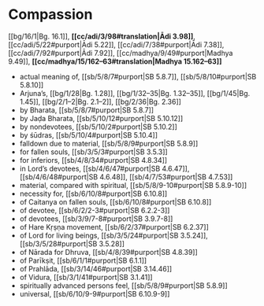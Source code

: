 # Compassion

[[bg/16/1|Bg. 16.1]], **[[cc/adi/3/98#translation|Ādi 3.98]]**, [[cc/adi/5/22#purport|Ādi 5.22]], [[cc/adi/7/38#purport|Ādi 7.38]], [[cc/adi/7/92#purport|Ādi 7.92]], [[cc/madhya/9/49#purport|Madhya 9.49]], **[[cc/madhya/15/162–63#translation|Madhya 15.162–63]]**

* actual meaning of, [[sb/5/8/7#purport|SB 5.8.7]], [[sb/5/8/10#purport|SB 5.8.10]]
* Arjuna’s, [[bg/1/28|Bg. 1.28]], [[bg/1/32–35|Bg. 1.32–35]], [[bg/1/45|Bg. 1.45]], [[bg/2/1–2|Bg. 2.1–2]], [[bg/2/36|Bg. 2.36]]
* by Bharata, [[sb/5/8/7#purport|SB 5.8.7]]
* by Jaḍa Bharata, [[sb/5/10/12#purport|SB 5.10.12]]
* by nondevotees, [[sb/5/10/2#purport|SB 5.10.2]]
* by śūdras, [[sb/5/10/4#purport|SB 5.10.4]]
* falldown due to material, [[sb/5/8/9#purport|SB 5.8.9]]
* for fallen souls, [[sb/3/5/3#purport|SB 3.5.3]]
* for inferiors, [[sb/4/8/34#purport|SB 4.8.34]]
* in Lord’s devotees, [[sb/4/6/47#purport|SB 4.6.47]], [[sb/4/6/48#purport|SB 4.6.48]], [[sb/4/7/53#purport|SB 4.7.53]]
* material, compared with spiritual, [[sb/5/8/9-10#purport|SB 5.8.9-10]]
* necessity for, [[sb/6/10/8#purport|SB 6.10.8]]
* of Caitanya on fallen souls, [[sb/6/10/8#purport|SB 6.10.8]]
* of devotee, [[sb/6/2/2-3#purport|SB 6.2.2-3]]
* of devotees, [[sb/3/9/7-8#purport|SB 3.9.7-8]]
* of Hare Kṛṣṇa movement, [[sb/6/2/37#purport|SB 6.2.37]]
* of Lord for living beings, [[sb/3/5/24#purport|SB 3.5.24]], [[sb/3/5/28#purport|SB 3.5.28]]
* of Nārada for Dhruva, [[sb/4/8/39#purport|SB 4.8.39]]
* of Parīkṣit, [[sb/6/1/1#purport|SB 6.1.1]]
* of Prahlāda, [[sb/3/14/46#purport|SB 3.14.46]]
* of Vidura, [[sb/3/1/41#purport|SB 3.1.41]]
* spiritually advanced persons feel, [[sb/5/8/9#purport|SB 5.8.9]]
* universal, [[sb/6/10/9-9#purport|SB 6.10.9-9]]
